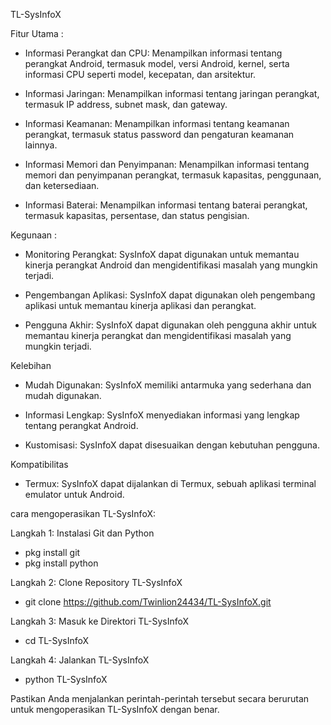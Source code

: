 TL-SysInfoX

Fitur Utama :
- Informasi Perangkat dan CPU: Menampilkan informasi tentang perangkat Android, termasuk model, versi Android, kernel, serta informasi CPU seperti model, kecepatan, dan arsitektur.

- Informasi Jaringan: Menampilkan informasi tentang jaringan perangkat, termasuk IP address, subnet mask, dan gateway.

- Informasi Keamanan: Menampilkan informasi tentang keamanan perangkat, termasuk status password dan pengaturan keamanan lainnya.

- Informasi Memori dan Penyimpanan: Menampilkan informasi tentang memori dan penyimpanan perangkat, termasuk kapasitas, penggunaan, dan ketersediaan.

- Informasi Baterai: Menampilkan informasi tentang baterai perangkat, termasuk kapasitas, persentase, dan status pengisian.

Kegunaan :
- Monitoring Perangkat:
SysInfoX dapat digunakan untuk memantau kinerja perangkat Android dan mengidentifikasi masalah yang mungkin terjadi.

- Pengembangan Aplikasi: SysInfoX dapat digunakan oleh pengembang aplikasi untuk memantau kinerja aplikasi dan perangkat.

- Pengguna Akhir: SysInfoX dapat digunakan oleh pengguna akhir untuk memantau kinerja perangkat dan mengidentifikasi masalah yang mungkin terjadi.

Kelebihan
- Mudah Digunakan: SysInfoX memiliki antarmuka yang sederhana dan mudah digunakan.
  
- Informasi Lengkap: SysInfoX menyediakan informasi yang lengkap tentang perangkat Android.
  
- Kustomisasi: SysInfoX dapat disesuaikan dengan kebutuhan pengguna.

Kompatibilitas
- Termux: SysInfoX dapat dijalankan di Termux, sebuah aplikasi terminal emulator untuk Android.

cara mengoperasikan TL-SysInfoX:

Langkah 1: 
Instalasi Git dan Python

- pkg install git
- pkg install python

Langkah 2: 
Clone Repository TL-SysInfoX

- git clone https://github.com/Twinlion24434/TL-SysInfoX.git

Langkah 3: 
Masuk ke Direktori TL-SysInfoX

- cd TL-SysInfoX

Langkah 4: 
Jalankan TL-SysInfoX

- python TL-SysInfoX

Pastikan Anda menjalankan perintah-perintah tersebut secara berurutan untuk mengoperasikan TL-SysInfoX dengan benar.


